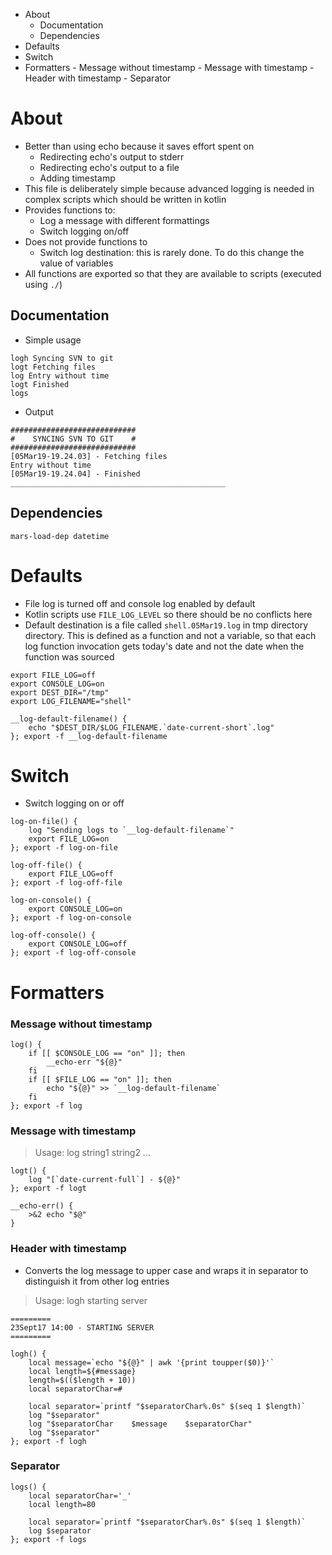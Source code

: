 <!-- MarkdownTOC -->

- About
    - Documentation
    - Dependencies
- Defaults
- Switch
- Formatters
        - Message without timestamp
        - Message with timestamp
        - Header with timestamp
        - Separator

<!-- /MarkdownTOC --> 

# About
- Better than using echo because it saves effort spent on
    + Redirecting echo's output to stderr
    + Redirecting echo's output to a file
    + Adding timestamp
- This file is deliberately simple because advanced logging is needed in complex scripts which should be written in kotlin
- Provides functions to:
    + Log a message with different formattings
    + Switch logging on/off
- Does not provide functions to
    + Switch log destination: this is rarely done. To do this change the value of variables
- All functions are exported so that they are available to scripts (executed using `./`)

## Documentation
- Simple usage
```
logh Syncing SVN to git
logt Fetching files
log Entry without time
logt Finished
logs
```
- Output
```
############################
#    SYNCING SVN TO GIT    #
############################
[05Mar19-19.24.03] - Fetching files
Entry without time
[05Mar19-19.24.04] - Finished
________________________________________________
```

## Dependencies
```shell
mars-load-dep datetime
```


# Defaults
- File log is turned off and console log enabled by default
- Kotlin scripts use `FILE_LOG_LEVEL` so there should be no conflicts here
- Default destination is a file called `shell.05Mar19.log` in tmp directory directory. This is defined as a function and not a variable, so that each log function invocation gets today's date and not the date when the function was sourced

```shell
export FILE_LOG=off
export CONSOLE_LOG=on
export DEST_DIR="/tmp"
export LOG_FILENAME="shell"

__log-default-filename() {
    echo "$DEST_DIR/$LOG_FILENAME.`date-current-short`.log"
}; export -f __log-default-filename
```

# Switch
- Switch logging on or off
```shell
log-on-file() {
    log "Sending logs to `__log-default-filename`"
    export FILE_LOG=on
}; export -f log-on-file

log-off-file() {
    export FILE_LOG=off
}; export -f log-off-file

log-on-console() {
    export CONSOLE_LOG=on
}; export -f log-on-console

log-off-console() {
    export CONSOLE_LOG=off
}; export -f log-off-console
```

# Formatters
### Message without timestamp
```shell
log() {
    if [[ $CONSOLE_LOG == "on" ]]; then
        __echo-err "${@}"
    fi
    if [[ $FILE_LOG == "on" ]]; then
        echo "${@}" >> `__log-default-filename`
    fi
}; export -f log
```

### Message with timestamp
> Usage: log string1 string2 ...

```shell
logt() {
    log "[`date-current-full`] - ${@}"
}; export -f logt

__echo-err() {
    >&2 echo "$@"
}
```

### Header with timestamp
- Converts the log message to upper case and wraps it in separator to distinguish it from other log entries

>Usage: logh starting server

```
=========
23Sept17 14:00 - STARTING SERVER
=========
```

```shell
logh() {
    local message=`echo "${@}" | awk '{print toupper($0)}'`
    local length=${#message}
    length=$(($length + 10))
    local separatorChar=#

    local separator=`printf "$separatorChar%.0s" $(seq 1 $length)`
    log "$separator"
    log "$separatorChar    $message    $separatorChar"
    log "$separator"
}; export -f logh
```

### Separator
```shell
logs() {
    local separatorChar='_'
    local length=80
    
    local separator=`printf "$separatorChar%.0s" $(seq 1 $length)`
    log $separator
}; export -f logs
```

